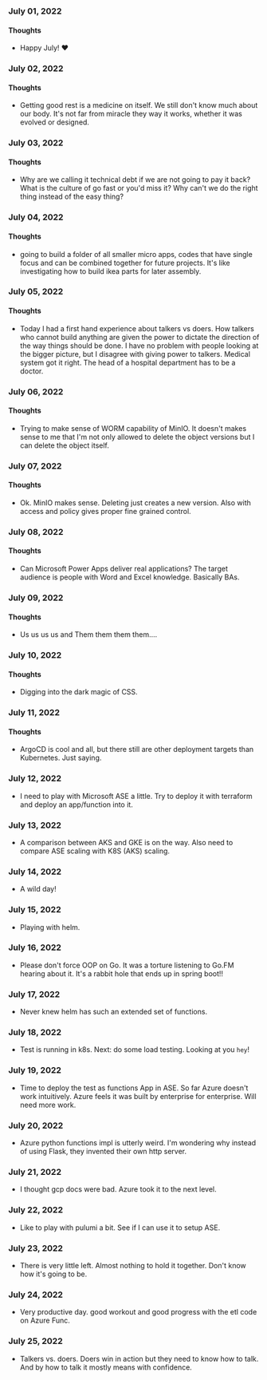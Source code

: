 ### July 01, 2022

#### Thoughts

- Happy July!  ❤

  



### July 02, 2022

#### Thoughts

- Getting good rest is a medicine on itself. We still don't know much about our body. It's not far from miracle they way it works, whether it was evolved or designed.



### July 03, 2022

#### Thoughts

- Why are we calling it technical debt if we are not going to pay it back? What is the culture of go fast or you'd miss it? Why can't we do the right thing instead of the easy thing?

  
### July 04, 2022

#### Thoughts

- going to build a folder of all smaller micro apps, codes that have single focus and can be combined together for future projects. It's like investigating how to build ikea parts for later assembly.
  
    

### July 05, 2022

#### Thoughts

- Today I had a first hand experience about talkers vs doers. How talkers who cannot build anything are given the power to dictate the direction of the way things should be done. I have no problem with people looking at the bigger picture, but I disagree with giving power to talkers. Medical system got it right. The head of a hospital department has to be a doctor. 

  

### July 06, 2022

#### Thoughts

- Trying to make sense of WORM capability of MinIO. It doesn't makes sense to me that I'm not only allowed to delete the object versions but I can delete the object itself.



### July 07, 2022

#### Thoughts

- Ok. MinIO makes sense. Deleting just creates a new version. Also with access and policy gives proper fine grained control.



### July 08, 2022

#### Thoughts

- Can Microsoft Power Apps deliver real applications? The target audience is people with Word and Excel knowledge. Basically BAs. 



### July 09, 2022

#### Thoughts

- Us us us us and Them them them them....



### July 10, 2022

#### Thoughts

- Digging into the dark magic of CSS.



### July 11, 2022

#### Thoughts

- ArgoCD is cool and all, but there still are other deployment targets than Kubernetes. Just saying.



### July 12, 2022

- I need to play with Microsoft ASE a little. Try to deploy it with terraform and deploy an app/function into it.



### July 13, 2022

- A comparison between AKS and GKE is on the way. Also need to compare ASE scaling with K8S (AKS) scaling.



### July 14, 2022

- A wild day! 



### July 15, 2022

- Playing with helm.



### July 16, 2022

- Please don't force OOP on Go. It was a torture listening to Go.FM hearing about it. It's a rabbit hole that ends up in spring boot!!

 

### July 17, 2022

- Never knew helm has such an extended set of functions. 



### July 18, 2022

- Test is running in k8s. Next: do some load testing. Looking at you `hey`!



### July 19, 2022

- Time to deploy the test as functions App in ASE. So far Azure doesn't work intuitively. Azure feels it was built by enterprise for enterprise. Will need more work.



### July 20, 2022

- Azure python functions impl is utterly weird. I'm wondering why instead of using Flask, they invented their own http server.



### July 21, 2022

- I thought gcp docs were bad. Azure took it to the next level. 



### July 22, 2022

- Like to play with pulumi a bit. See if I can use it to setup ASE.



### July 23, 2022

- There is very little left. Almost nothing to hold it together. Don't know how it's going to be.



### July 24, 2022

- Very productive day. good workout and good progress with the etl code on Azure Func.



### July 25, 2022

- Talkers vs. doers. Doers win in action but they need to know how to talk. And by how to talk it mostly means with confidence.
